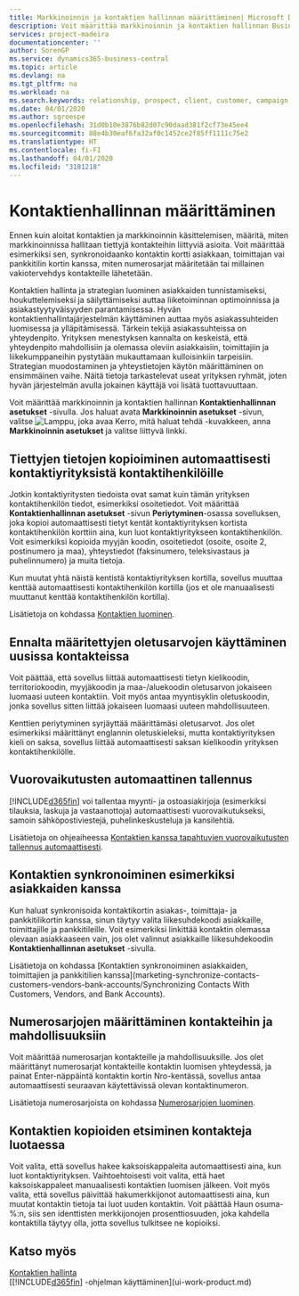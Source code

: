 ```yaml
---
title: Markkinoinnin ja kontaktien hallinnan määrittäminen| Microsoft Docs
description: Voit määrittää markkinoinnin ja kontaktien hallinnan Business Centralissa optimoimaan prospektien tai asiakkaiden suhteita sekä parantamaan kampanjoita ja tarjouksia.
services: project-madeira
documentationcenter: ''
author: SorenGP
ms.service: dynamics365-business-central
ms.topic: article
ms.devlang: na
ms.tgt_pltfrm: na
ms.workload: na
ms.search.keywords: relationship, prospect, client, customer, campaign, promo
ms.date: 04/01/2020
ms.author: sgroespe
ms.openlocfilehash: 31d0b10e3876b82d07c90daad381f2cf73e45ee4
ms.sourcegitcommit: 88e4b30eaf6fa32af0c1452ce2f85ff1111c75e2
ms.translationtype: HT
ms.contentlocale: fi-FI
ms.lasthandoff: 04/01/2020
ms.locfileid: "3181218"
---
```

# <a name="setting-up-relationship-management"></a>Kontaktienhallinnan määrittäminen
Ennen kuin aloitat kontaktien ja markkinoinnin käsittelemisen, määritä, miten markkinoinnissa hallitaan tiettyjä kontakteihin liittyviä asioita. Voit määrittää esimerkiksi sen, synkronoidaanko kontaktin kortti asiakkaan, toimittajan vai pankkitilin kortin kanssa, miten numerosarjat määritetään tai millainen vakiotervehdys kontakteille lähetetään.

Kontaktien hallinta ja strategian luominen asiakkaiden tunnistamiseksi, houkuttelemiseksi ja säilyttämiseksi auttaa liiketoiminnan optimoinnissa ja asiakastyytyväisyyden parantamisessa. Hyvän kontaktienhallintajärjestelmän käyttäminen auttaa myös asiakassuhteiden luomisessa ja ylläpitämisessä. Tärkein tekijä asiakassuhteissa on yhteydenpito. Yrityksen menestyksen kannalta on keskeistä, että yhteydenpito mahdollisiin ja olemassa oleviin asiakkaisiin, toimittajiin ja liikekumppaneihin pystytään mukauttamaan kulloisinkiin tarpeisiin. Strategian muodostaminen ja yhteystietojen käytön määrittäminen on ensimmäinen vaihe. Näitä tietoja tarkastelevat useat yrityksen ryhmät, joten hyvän järjestelmän avulla jokainen käyttäjä voi lisätä tuottavuuttaan.

Voit määrittää markkinoinnin ja kontaktien hallinnan **Kontaktienhallinnan asetukset** -sivulla. Jos haluat avata **Markkinoinnin asetukset** -sivun, valitse ![Lamppu, joka avaa Kerro, mitä haluat tehdä](media/ui-search/search_small.png "Kerro, mitä haluat tehdä") -kuvakkeen, anna **Markkinoinnin asetukset** ja valitse liittyvä linkki.

## <a name="automatically-copying-specific-information-from-contact-companies-to-contact-persons"></a>Tiettyjen tietojen kopioiminen automaattisesti kontaktiyrityksistä kontaktihenkilöille
Jotkin kontaktiyritysten tiedoista ovat samat kuin tämän yrityksen kontaktihenkilön tiedot, esimerkiksi osoitetiedot. Voit määrittää **Kontaktienhallinnan asetukset** -sivun **Periytyminen**-osassa sovelluksen, joka kopioi automaattisesti tietyt kentät kontaktiyrityksen kortista kontaktihenkilön korttiin aina, kun luot kontaktiyritykseen kontaktihenkilön. Voit esimerkiksi kopioida myyjän koodin, osoitetiedot (osoite, osoite 2, postinumero ja maa), yhteystiedot (faksinumero, teleksivastaus ja puhelinnumero) ja muita tietoja.

Kun muutat yhtä näistä kentistä kontaktiyrityksen kortilla, sovellus muuttaa kenttää automaattisesti kontaktihenkilön kortilla (jos et ole manuaalisesti muuttanut kenttää kontaktihenkilön kortilla).

Lisätietoja on kohdassa [Kontaktien luominen](marketing-create-contact-companies.md).

## <a name="using-predefined-defaults-on-new-contacts"></a>Ennalta määritettyjen oletusarvojen käyttäminen uusissa kontakteissa
Voit päättää, että sovellus liittää automaattisesti tietyn kielikoodin, territoriokoodin, myyjäkoodin ja maa-/aluekoodin oletusarvon jokaiseen luomaasi uuteen kontaktiin. Voit myös antaa myyntisyklin oletuskoodin, jonka sovellus sitten liittää jokaiseen luomaasi uuteen mahdollisuuteen.

Kenttien periytyminen syrjäyttää määrittämäsi oletusarvot. Jos olet esimerkiksi määrittänyt englannin oletuskieleksi, mutta kontaktiyrityksen kieli on saksa, sovellus liittää automaattisesti saksan kielikoodin yrityksen kontaktihenkilölle.

<!--You can also setup a default salutation that application automatically assigns to your contacts. You can use these salutations in your interaction template attachments (for example, Microsoft Word documents). When setting up a default salutation, you can enter a salutation text and a salutation format. For example, if the salutation text is Dear, and the salutation format is Salutation Text + Title + Name, application will automatically enter Dear Mr. John Smith as a salutation for a contact called John Smith.-->

## <a name="automatically-recording-interactions"></a>Vuorovaikutusten automaattinen tallennus
[!INCLUDE[d365fin](includes/d365fin_md.md)] voi tallentaa myynti- ja ostoasiakirjoja (esimerkiksi tilauksia, laskuja ja vastaanottoja) automaattisesti vuorovaikutukseksi, samoin sähköpostiviestejä, puhelinkeskusteluja ja kansilehtiä.

Lisätietoja on ohjeaiheessa [Kontaktien kanssa tapahtuvien vuorovaikutusten tallennus automaattisesti](marketing-auto-record-interactions.md).

## <a name="synchronizing-contacts-with-customers-and-more"></a>Kontaktien synkronoiminen esimerkiksi asiakkaiden kanssa
Kun haluat synkronisoida kontaktikortin asiakas-, toimittaja- ja pankkitilikortin kanssa, sinun täytyy valita liikesuhdekoodi asiakkaille, toimittajille ja pankkitileille. Voit esimerkiksi linkittää kontaktin olemassa olevaan asiakkaaseen vain, jos olet valinnut asiakkaille liikesuhdekoodin **Kontaktienhallinnan asetukset** -sivulla.

Lisätietoja on kohdassa [Kontaktien synkronoiminen asiakkaiden, toimittajien ja pankkitilien kanssa](marketing-synchronize-contacts-customers-vendors-bank-accounts/Synchronizing Contacts With Customers, Vendors, and Bank Accounts).

## <a name="assigning-a-number-series-to-contacts-and-opportunities"></a>Numerosarjojen määrittäminen kontakteihin ja mahdollisuuksiin
Voit määrittää numerosarjan kontakteille ja mahdollisuuksille. Jos olet määrittänyt numerosarjat kontakteille kontaktin luomisen yhteydessä, ja painat Enter-näppäintä kontaktin kortin Nro-kentässä, sovellus antaa automaattisesti seuraavan käytettävissä olevan kontaktinumeron.

Lisätietoja numerosarjoista on kohdassa [Numerosarjojen luominen](ui-create-number-series.md).

## <a name="searching-for-duplicate-contacts-when-contacts-are-created"></a>Kontaktien kopioiden etsiminen kontakteja luotaessa
Voit valita, että sovellus hakee kaksoiskappaleita automaattisesti aina, kun luot kontaktiyrityksen. Vaihtoehtoisesti voit valita, että haet kaksoiskappaleet manuaalisesti kontaktien luomisen jälkeen. Voit myös valita, että sovellus päivittää hakumerkkijonot automaattisesti aina, kun muutat kontaktin tietoja tai luot uuden kontaktin. Voit päättää Haun osuma-%:n, siis sen identtisten merkkijonojen prosenttiosuuden, joka kahdella kontaktilla täytyy olla, jotta sovellus tulkitsee ne kopioiksi.

## <a name="see-also"></a>Katso myös
[Kontaktien hallinta](marketing-contacts.md)  
[[!INCLUDE[d365fin](includes/d365fin_md.md)] -ohjelman käyttäminen](ui-work-product.md)  
